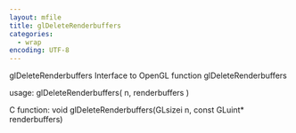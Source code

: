 ```yaml
---
layout: mfile
title: glDeleteRenderbuffers
categories:
  - wrap
encoding: UTF-8
---
```


glDeleteRenderbuffers  Interface to OpenGL function glDeleteRenderbuffers

usage:  glDeleteRenderbuffers( n, renderbuffers )

C function:  void glDeleteRenderbuffers(GLsizei n, const GLuint\* renderbuffers)